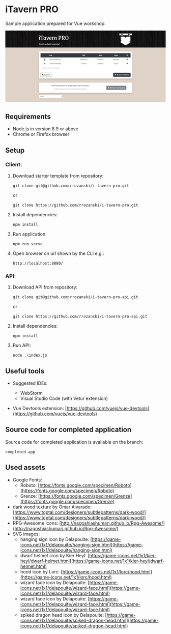 # iTavern PRO

Sample application prepared for Vue workshop.

![iTavernPRO](./i-tavern-pro.png)

## Requirements

- Node.js in version 8.9 or above
- Chrome or Firefox browser

## Setup

### Client:

1. Download starter template from repository:

   ```
   git clone git@github.com:rrozanski/i-tavern-pro.git
   ```
   or
   ```
   git clone https://github.com/rrozanski/i-tavern-pro.git
   ```
2. Install dependencies:

   ```
   npm install
   ```
3. Run application:

   ```
   npm run serve
   ```
4. Open browser on url shown by the CLI e.g.:

   ```
   http://localhost:8080/
   ```
   
### API:

1. Download API from repository:

   ```
   git clone git@github.com:rrozanski/i-tavern-pro-api.git
   ```
   or
   ```
   git clone https://github.com/rrozanski/i-tavern-pro-api.git
   ```
2. Install dependencies:

   ```
   npm install
   ```
3. Run API:

   ```
   node .\index.js
   ```

## Useful tools

- Suggested IDEs:
   - WebStorm
   - Visual Studio Code (with Vetur extension)

- Vue Devtools extension: [https://github.com/vuejs/vue-devtools](https://github.com/vuejs/vue-devtools)

## Source code for completed application

Source code for completed application is available on the branch:
```
completed-app
```

## Used assets
- Google Fonts:
  - Roboto: [https://fonts.google.com/specimen/Roboto](https://fonts.google.com/specimen/Roboto)
  - Grenze: [https://fonts.google.com/specimen/Grenze](https://fonts.google.com/specimen/Grenze)
- dark wood texture by Omar Alvarado: [https://www.toptal.com/designers/subtlepatterns/dark-wood/](https://www.toptal.com/designers/subtlepatterns/dark-wood/)
- RPG-Awesome icons: [http://nagoshiashumari.github.io/Rpg-Awesome/](http://nagoshiashumari.github.io/Rpg-Awesome/)
- SVG images:
  - hanging sign icon by Delapouite: [https://game-icons.net/1x1/delapouite/hanging-sign.html](https://game-icons.net/1x1/delapouite/hanging-sign.html)
  - dwarf helmet icon by Kier Heyl: [https://game-icons.net/1x1/kier-heyl/dwarf-helmet.html](https://game-icons.net/1x1/kier-heyl/dwarf-helmet.html)
  - hood icon by Lorc: [https://game-icons.net/1x1/lorc/hood.html](https://game-icons.net/1x1/lorc/hood.html)
  - wizard face icon by Delapouite: [https://game-icons.net/1x1/delapouite/wizard-face.html](https://game-icons.net/1x1/delapouite/wizard-face.html)
  - wizard face icon by Delapouite: [https://game-icons.net/1x1/delapouite/wizard-face.html](https://game-icons.net/1x1/delapouite/wizard-face.html)
  - spiked dragon head icon by Delapouite: [https://game-icons.net/1x1/delapouite/spiked-dragon-head.html](https://game-icons.net/1x1/delapouite/spiked-dragon-head.html)

